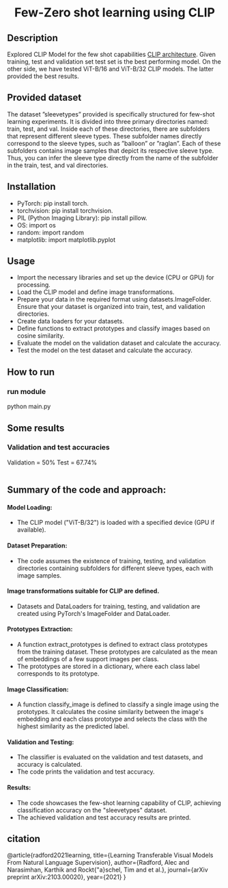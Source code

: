 <div align="center">    
 
# Few-Zero shot learning using CLIP

</div>
 
## Description   
Explored CLIP Model for the few shot capabilities [CLIP architecture](https://github.com/openai/CLIP). Given training, test and validation set test set is the best performing model. On the other side, we have tested ViT-B/16 and ViT-B/32 CLIP models. The latter provided the best results.

## Provided dataset

The dataset ”sleevetypes” provided is specifically structured for few-shot learning
experiments. It is divided into three primary directories named: train,
test, and val. Inside each of these directories, there are subfolders that represent
different sleeve types. These subfolder names directly correspond to the
sleeve types, such as ”balloon” or ”raglan”. Each of these subfolders contains
image samples that depict its respective sleeve type. Thus, you can infer the
sleeve type directly from the name of the subfolder in the train, test, and val
directories.

## Installation

- PyTorch: pip install torch.
- torchvision: pip install torchvision.
- PIL (Python Imaging Library): pip install pillow.
- OS: import os
- random: import random
- matplotlib: import matplotlib.pyplot

## Usage

- Import the necessary libraries and set up the device (CPU or GPU) for processing.
- Load the CLIP model and define image transformations.
- Prepare your data in the required format using datasets.ImageFolder. Ensure that your dataset is organized into train, test, and validation directories.
- Create data loaders for your datasets.
- Define functions to extract prototypes and classify images based on cosine similarity.
- Evaluate the model on the validation dataset and calculate the accuracy.
- Test the model on the test dataset and calculate the accuracy.

## How to run

### run module

python main.py

## Some results

### Validation and test accuracies

Validation = 50%
Test = 67.74%

```

```

## Summary of the code and approach:

#### Model Loading:

- The CLIP model ("ViT-B/32") is loaded with a specified device (GPU if available).

#### Dataset Preparation:

- The code assumes the existence of training, testing, and validation directories containing subfolders for different sleeve types, each with image samples.

#### Image transformations suitable for CLIP are defined.

- Datasets and DataLoaders for training, testing, and validation are created using PyTorch's ImageFolder and DataLoader.

#### Prototypes Extraction:

- A function extract_prototypes is defined to extract class prototypes from the training dataset. These prototypes are calculated as the mean of embeddings of a few support images per class.
- The prototypes are stored in a dictionary, where each class label corresponds to its prototype.

#### Image Classification:

- A function classify_image is defined to classify a single image using the prototypes. It calculates the cosine similarity between the image's embedding and each class prototype and selects the class with the highest similarity as the predicted label.

#### Validation and Testing:

- The classifier is evaluated on the validation and test datasets, and accuracy is calculated.
- The code prints the validation and test accuracy.

#### Results:

- The code showcases the few-shot learning capability of CLIP, achieving classification accuracy on the "sleevetypes" dataset.
- The achieved validation and test accuracy results are printed.

## citation

@article{radford2021learning,
title={Learning Transferable Visual Models From Natural Language Supervision},
author={Radford, Alec and Narasimhan, Karthik and Rockt{\"a}schel, Tim and et al.},
journal={arXiv preprint arXiv:2103.00020},
year={2021}
}
